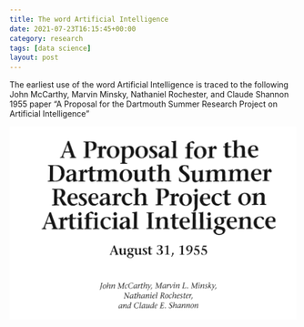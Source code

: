 ```yaml
---
title: The word Artificial Intelligence
date: 2021-07-23T16:15:45+00:00
category: research
tags: [data science]
layout: post
---
```


The earliest use of the word Artificial Intelligence is traced to the following John McCarthy, Marvin Minsky, Nathaniel Rochester, and Claude Shannon 1955 paper “A Proposal for the Dartmouth Summer Research Project on Artificial Intelligence”

![1955 paper](/assets/images/1955paperai.png)
